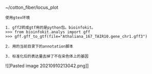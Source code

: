 ~/cotton_fiber/locus_plot
```
使用gtex环境

1. gff2转成gtf用的是python包。bioinfokit。
>>> from bioinfokit.analys import gff
>>> gff.gff_to_gtf(file="Athaliana_167_TAIR10.gene_chr1.gff3")

2. 用的当前目录下的annotation脚本

3. 标准化后的表达量去掉了不在染色体上的基因
```


![[Pasted image 20210910213042.png]]

